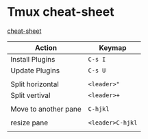 # Tmux cheat-sheet

[cheat-sheet](https://tmuxcheatsheet.com/)



| Action | Keymap |
| ------ | ------ |
| Install Plugins | `C-s I` |
| Update Plugins | `C-s U` |
|   |   |
| Split horizontal | `<leader>"` |
| Split vertival | `<leader>+` |
|   |   |
| Move to another pane | `C-hjkl` |
|   |   |
| resize pane | `<leader>C-hjkl` |
|   |   |




